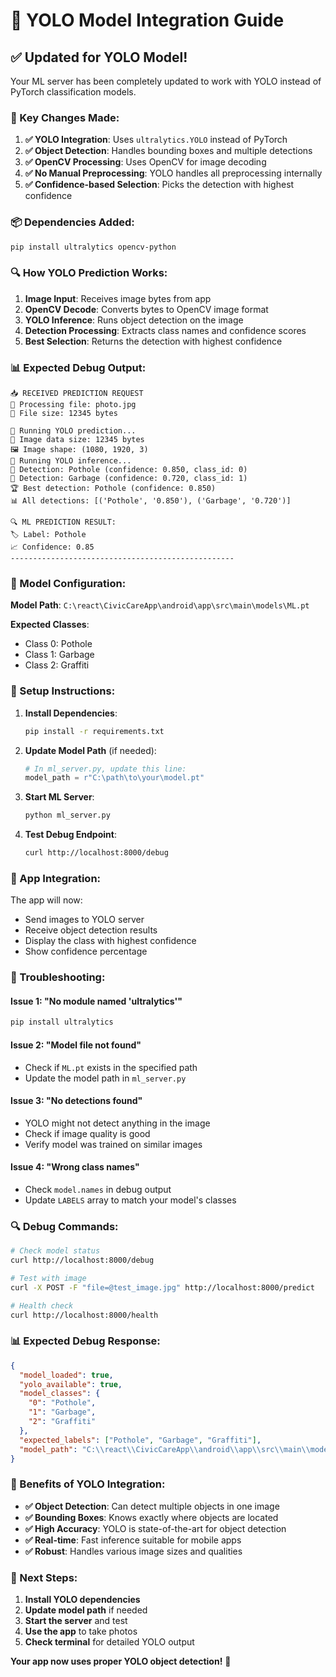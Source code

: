 # 🎯 YOLO Model Integration Guide

## ✅ **Updated for YOLO Model!**

Your ML server has been completely updated to work with YOLO instead of PyTorch classification models.

### **🔧 Key Changes Made:**

1. **✅ YOLO Integration**: Uses `ultralytics.YOLO` instead of PyTorch
2. **✅ Object Detection**: Handles bounding boxes and multiple detections
3. **✅ OpenCV Processing**: Uses OpenCV for image decoding
4. **✅ No Manual Preprocessing**: YOLO handles all preprocessing internally
5. **✅ Confidence-based Selection**: Picks the detection with highest confidence

### **📦 Dependencies Added:**
```bash
pip install ultralytics opencv-python
```

### **🔍 How YOLO Prediction Works:**

1. **Image Input**: Receives image bytes from app
2. **OpenCV Decode**: Converts bytes to OpenCV image format
3. **YOLO Inference**: Runs object detection on the image
4. **Detection Processing**: Extracts class names and confidence scores
5. **Best Selection**: Returns the detection with highest confidence

### **📊 Expected Debug Output:**

```
📥 RECEIVED PREDICTION REQUEST
📁 Processing file: photo.jpg
📏 File size: 12345 bytes

🤖 Running YOLO prediction...
📏 Image data size: 12345 bytes
🖼️ Image shape: (1080, 1920, 3)
🤖 Running YOLO inference...
🎯 Detection: Pothole (confidence: 0.850, class_id: 0)
🎯 Detection: Garbage (confidence: 0.720, class_id: 1)
🏆 Best detection: Pothole (confidence: 0.850)
📊 All detections: [('Pothole', '0.850'), ('Garbage', '0.720')]

🔍 ML PREDICTION RESULT:
🏷️ Label: Pothole
📈 Confidence: 0.85
--------------------------------------------------
```

### **🎯 Model Configuration:**

**Model Path**: `C:\react\CivicCareApp\android\app\src\main\models\ML.pt`

**Expected Classes**:
- Class 0: Pothole
- Class 1: Garbage  
- Class 2: Graffiti

### **🔧 Setup Instructions:**

1. **Install Dependencies**:
   ```bash
   pip install -r requirements.txt
   ```

2. **Update Model Path** (if needed):
   ```python
   # In ml_server.py, update this line:
   model_path = r"C:\path\to\your\model.pt"
   ```

3. **Start ML Server**:
   ```bash
   python ml_server.py
   ```

4. **Test Debug Endpoint**:
   ```bash
   curl http://localhost:8000/debug
   ```

### **📱 App Integration:**

The app will now:
- Send images to YOLO server
- Receive object detection results
- Display the class with highest confidence
- Show confidence percentage

### **🚨 Troubleshooting:**

#### **Issue 1: "No module named 'ultralytics'"**
```bash
pip install ultralytics
```

#### **Issue 2: "Model file not found"**
- Check if `ML.pt` exists in the specified path
- Update the model path in `ml_server.py`

#### **Issue 3: "No detections found"**
- YOLO might not detect anything in the image
- Check if image quality is good
- Verify model was trained on similar images

#### **Issue 4: "Wrong class names"**
- Check `model.names` in debug output
- Update `LABELS` array to match your model's classes

### **🔍 Debug Commands:**

```bash
# Check model status
curl http://localhost:8000/debug

# Test with image
curl -X POST -F "file=@test_image.jpg" http://localhost:8000/predict

# Health check
curl http://localhost:8000/health
```

### **📊 Expected Debug Response:**

```json
{
  "model_loaded": true,
  "yolo_available": true,
  "model_classes": {
    "0": "Pothole",
    "1": "Garbage", 
    "2": "Graffiti"
  },
  "expected_labels": ["Pothole", "Garbage", "Graffiti"],
  "model_path": "C:\\react\\CivicCareApp\\android\\app\\src\\main\\models\\ML.pt"
}
```

### **🎉 Benefits of YOLO Integration:**

- **✅ Object Detection**: Can detect multiple objects in one image
- **✅ Bounding Boxes**: Knows exactly where objects are located
- **✅ High Accuracy**: YOLO is state-of-the-art for object detection
- **✅ Real-time**: Fast inference suitable for mobile apps
- **✅ Robust**: Handles various image sizes and qualities

### **🚀 Next Steps:**

1. **Install YOLO dependencies**
2. **Update model path** if needed
3. **Start the server** and test
4. **Use the app** to take photos
5. **Check terminal** for detailed YOLO output

**Your app now uses proper YOLO object detection!** 🎯
